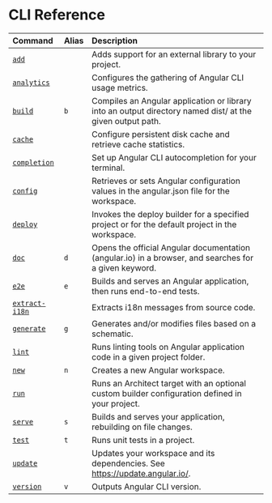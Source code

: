 # CLI Reference

| Command                           | Alias  | Description                                                       |
|:---                               |:---    |:---                                                               |
| [`add`](cli/add)                  |        | Adds support for an external library to your project.             |
| [`analytics`](cli/analytics)      |        | Configures the gathering of Angular CLI usage metrics.            |
| [`build`](cli/build)              | `b`      | Compiles an Angular application or library into an output directory named dist/ at the given output path. |
| [`cache`](cli/cache)              |        | Configure persistent disk cache and retrieve cache statistics.    |
| [`completion`](cli/completion)    |        | Set up Angular CLI autocompletion for your terminal.              |
| [`config`](cli/config)            |        | Retrieves or sets Angular configuration values in the angular.json file for the workspace. |
| [`deploy`](cli/deploy)            |        | Invokes the deploy builder for a specified project or for the default project in the workspace. |
| [`doc`](cli/doc)                  | `d`      | Opens the official Angular documentation (angular.io) in a browser, and searches for a given keyword. |
| [`e2e`](cli/e2e)                  | `e`      | Builds and serves an Angular application, then runs end-to-end tests. |
| [`extract-i18n`](cli/extract-i18n)|        | Extracts i18n messages from source code.                          |
| [`generate`](cli/generate)        | `g`      | Generates and/or modifies files based on a schematic.             |
| [`lint`](cli/lint)                |        | Runs linting tools on Angular application code in a given project folder. |
| [`new`](cli/new)                  | `n`      | Creates a new Angular workspace. |
| [`run`](cli/run)                  |        | Runs an Architect target with an optional custom builder configuration defined in your project. |
| [`serve`](cli/serve)              | `s`      | Builds and serves your application, rebuilding on file changes. |
| [`test`](cli/test)                | `t`      | Runs unit tests in a project. |
| [`update`](cli/update)            |        | Updates your workspace and its dependencies. See https://update.angular.io/.             |
| [`version`](cli/version)          | `v`      | Outputs Angular CLI version. |

